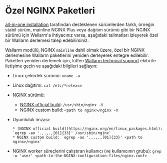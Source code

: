 # Özel NGINX Paketleri

[all-in-one installation](../../installation/nginx/all-in-one.md) tarafından desteklenen sürümlerden farklı, örneğin stabil sürüm, mainline NGINX Plus veya dağıtım sürümü gibi bir NGINX sürümü için Wallarm'a ihtiyacınız varsa, aşağıdaki talimatları izleyerek özel bir Wallarm derlemesi talep edebilirsiniz.

Wallarm modülü, NGINX `mainline` dahil olmak üzere, özel bir NGINX derlemesine Wallarm paketlerini yeniden derleyerek entegre edilebilir. Paketleri yeniden derlemek için, lütfen [Wallarm technical support](mailto:support@wallarm.com) ekibi ile iletişime geçin ve aşağıdaki bilgileri sağlayın:

* Linux çekirdek sürümü: `uname -a`
* Linux dağıtımı: `cat /etc/*release`
* NGINX sürümü:

    * [NGINX official build](https://nginx.org/en/linux_packages.html): `/usr/sbin/nginx -V`
    * NGINX custom build: `<path to nginx>/nginx -V`

* Uyumluluk imzası:
  
      * [NGINX official build](https://nginx.org/en/linux_packages.html): `egrep -ao '.,.,.,[01]{33}' /usr/sbin/nginx`
      * NGINX custom build: `egrep -ao '.,.,.,[01]{33}' <path to nginx>/nginx`

* NGINX worker süreçlerini çalıştıran kullanıcı (ve kullanıcının grubu): `grep -w 'user' <path-to-the-NGINX-configuration-files/nginx.conf>`